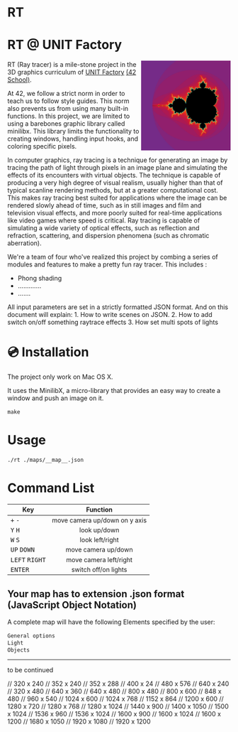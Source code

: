 # RT

# RT @ UNIT Factory

<img align="right"  src="https://github.com/kuzmykvadim/42/blob/master/fractal/Screens/Mandelbrot.png" width="40%" />

RT (Ray tracer) is a mile-stone project in the 3D graphics curriculum of <a href="http://www.unit.ua" target="_blank" >UNIT Factory</a> [(42 School)](https://en.wikipedia.org/wiki/42_(school)).

At 42, we follow a strict norm in order to teach us to follow style guides. This norm also prevents us from using many built-in functions. In this project, we are limited to using a barebones graphic library called minilibx. This library limits the functionality to creating windows, handling input hooks, and coloring specific pixels.

In computer graphics, ray tracing is a technique for generating an image by tracing the path of light through pixels in an image plane and simulating the effects of its encounters with virtual objects. The technique is capable of producing a very high degree of visual realism, usually higher than that of typical scanline rendering methods, but at a greater computational cost. This makes ray tracing best suited for applications where the image can be rendered slowly ahead of time, such as in still images and film and television visual effects, and more poorly suited for real-time applications like video games where speed is critical. Ray tracing is capable of simulating a wide variety of optical effects, such as reflection and refraction, scattering, and dispersion phenomena (such as chromatic aberration).

We're a team of four who've realized this project by combing a series of modules and features to make a pretty fun ray tracer. This includes :
- Phong shading
- .............
- .......

All input parameters are set in a strictly formatted JSON format. And on this document will explain:
	1. How to write scenes on JSON.
  2. How to add switch on/off something raytrace effects
  3. How set multi spots of lights

# :cd: Installation
The project only work on Mac OS X.

It uses the MinilibX, a micro-library that provides an easy way to create a window and push an image on it.
```
make
```

# Usage
	./rt ./maps/__map__.json

# Command List
|                Key               |                Function                 |
| -------------------------------- |:---------------------------------------:|
| <kbd>+</kbd> <kbd>-</kbd>        | move camera up/down on y axis 	     |
| <kbd>Y</kbd> <kbd>H</kbd>        | look up/down          		     |
| <kbd>W</kbd> <kbd>S</kbd>        | look left/right      		     |
| <kbd>UP</kbd> <kbd>DOWN</kbd>    | move camera  up/down	             |
| <kbd>LEFT</kbd> <kbd>RIGHT</kbd> | move camera left/right   		     |
| <kbd>ENTER</kbd>                 | switch off/on lights		     |

## Your map has to extension .json format (JavaScript Object Notation)
A complete map will have the following Elements specified by the user:
```
General options
Light
Objects

```


------
to be continued





// 320 х 240
// 352 х 240
// 352 х 288
// 400 х 24
// 480 х 576
// 640 х 240
// 320 х 480
// 640 х 360
// 640 х 480
// 800 х 480
// 800 х 600
// 848 х 480
// 960 х 540
// 1024 х 600
// 1024 х 768
// 1152 х 864
// 1200 х 600
// 1280 х 720
// 1280 х 768
// 1280 х 1024
// 1440 х 900
// 1400 х 1050
// 1500 х 1024
// 1536 х 960
// 1536 х 1024
// 1600 х 900
// 1600 х 1024
// 1600 х 1200
// 1680 х 1050
// 1920 х 1080
// 1920 х 1200
